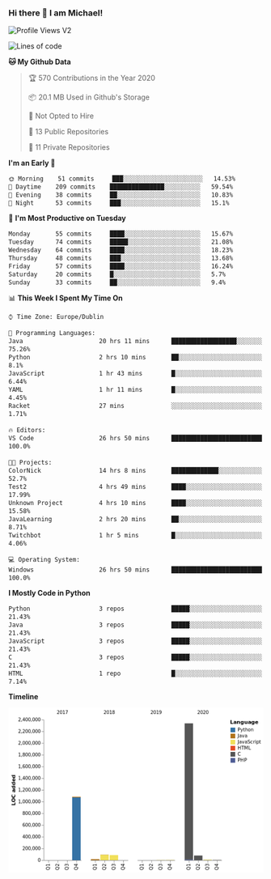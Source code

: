### Hi there 👋 I am Michael!

![Profile Views V2](https://komarev.com/ghpvc/?username=AppDevMichael)

<!--START_SECTION:waka-->
![Lines of code](https://img.shields.io/badge/From%20Hello%20World%20I%27ve%20Written-11.8%20million%20lines%20of%20code-blue)

**🐱 My Github Data** 

> 🏆 570 Contributions in the Year 2020
 > 
> 📦 20.1 MB Used in Github's Storage 
 > 
> 🚫 Not Opted to Hire
 > 
> 📜 13 Public Repositories
 > 
> 🔑 11 Private Repositories 

**I'm an Early 🐤** 

```text
🌞 Morning    51 commits     ███░░░░░░░░░░░░░░░░░░░░░░   14.53% 
🌆 Daytime    209 commits    ███████████████░░░░░░░░░░   59.54% 
🌃 Evening    38 commits     ██░░░░░░░░░░░░░░░░░░░░░░░   10.83% 
🌙 Night      53 commits     ███░░░░░░░░░░░░░░░░░░░░░░   15.1%

```
📅 **I'm Most Productive on Tuesday** 

```text
Monday       55 commits     ████░░░░░░░░░░░░░░░░░░░░░   15.67% 
Tuesday      74 commits     █████░░░░░░░░░░░░░░░░░░░░   21.08% 
Wednesday    64 commits     ████░░░░░░░░░░░░░░░░░░░░░   18.23% 
Thursday     48 commits     ███░░░░░░░░░░░░░░░░░░░░░░   13.68% 
Friday       57 commits     ████░░░░░░░░░░░░░░░░░░░░░   16.24% 
Saturday     20 commits     █░░░░░░░░░░░░░░░░░░░░░░░░   5.7% 
Sunday       33 commits     ██░░░░░░░░░░░░░░░░░░░░░░░   9.4%

```


📊 **This Week I Spent My Time On** 

```text
⌚︎ Time Zone: Europe/Dublin

💬 Programming Languages: 
Java                     20 hrs 11 mins      ██████████████████░░░░░░░   75.26% 
Python                   2 hrs 10 mins       ██░░░░░░░░░░░░░░░░░░░░░░░   8.1% 
JavaScript               1 hr 43 mins        █░░░░░░░░░░░░░░░░░░░░░░░░   6.44% 
YAML                     1 hr 11 mins        █░░░░░░░░░░░░░░░░░░░░░░░░   4.45% 
Racket                   27 mins             ░░░░░░░░░░░░░░░░░░░░░░░░░   1.71%

🔥 Editors: 
VS Code                  26 hrs 50 mins      █████████████████████████   100.0%

🐱‍💻 Projects: 
ColorNick                14 hrs 8 mins       █████████████░░░░░░░░░░░░   52.7% 
Test2                    4 hrs 49 mins       ████░░░░░░░░░░░░░░░░░░░░░   17.99% 
Unknown Project          4 hrs 10 mins       ████░░░░░░░░░░░░░░░░░░░░░   15.58% 
JavaLearning             2 hrs 20 mins       ██░░░░░░░░░░░░░░░░░░░░░░░   8.71% 
Twitchbot                1 hr 5 mins         █░░░░░░░░░░░░░░░░░░░░░░░░   4.06%

💻 Operating System: 
Windows                  26 hrs 50 mins      █████████████████████████   100.0%

```

**I Mostly Code in Python** 

```text
Python                   3 repos             █████░░░░░░░░░░░░░░░░░░░░   21.43% 
Java                     3 repos             █████░░░░░░░░░░░░░░░░░░░░   21.43% 
JavaScript               3 repos             █████░░░░░░░░░░░░░░░░░░░░   21.43% 
C                        3 repos             █████░░░░░░░░░░░░░░░░░░░░   21.43% 
HTML                     1 repo              █░░░░░░░░░░░░░░░░░░░░░░░░   7.14%

```


**Timeline**

![Chart not found](https://github.com/AppDevMichael/AppDevMichael/blob/master/charts/bar_graph.png) 


<!--END_SECTION:waka-->

